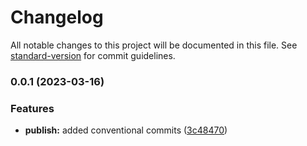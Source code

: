 # Changelog

All notable changes to this project will be documented in this file. See [standard-version](https://github.com/conventional-changelog/standard-version) for commit guidelines.

### 0.0.1 (2023-03-16)


### Features

* **publish:** added conventional commits ([3c48470](https://github.com/codingnomad-com/renovate-config/commit/3c48470ee09a8b3a6fb5060b637c939d35cc0ac4))
